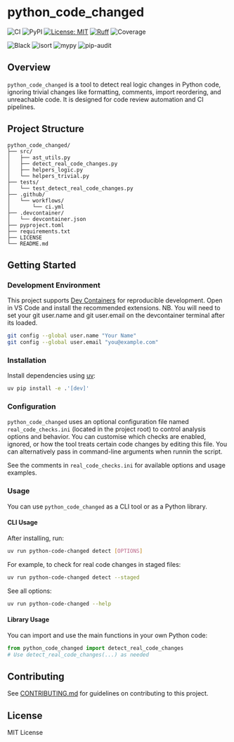 
# python_code_changed



![CI](https://github.com/DeanGodfreeItalia/python_code_changed/actions/workflows/ci.yml/badge.svg)
![PyPI](https://img.shields.io/pypi/v/python_code_changed)
[![License: MIT](https://img.shields.io/badge/License-MIT-yellow.svg)](https://opensource.org/licenses/MIT)
[![Ruff](https://img.shields.io/endpoint?url=https://raw.githubusercontent.com/astral-sh/ruff/main/assets/badge/v2.json)](https://github.com/astral-sh/ruff)
![Coverage](./coverage.svg)

![Black](https://img.shields.io/badge/code%20style-black-000000.svg)
![isort](https://img.shields.io/badge/imports-isort-ef8336.svg)
![mypy](https://img.shields.io/badge/type%20checker-mypy-blue.svg)
![pip-audit](https://img.shields.io/badge/security-pip--audit-yellow)


## Overview
`python_code_changed` is a tool to detect real logic changes in Python code, ignoring trivial changes like formatting, comments, import reordering, and unreachable code. It is designed for code review automation and CI pipelines.

## Project Structure

```
python_code_changed/
├── src/
│   ├── ast_utils.py
│   ├── detect_real_code_changes.py
│   ├── helpers_logic.py
│   └── helpers_trivial.py
├── tests/
│   └── test_detect_real_code_changes.py
├── .github/
│   └── workflows/
│       └── ci.yml
├── .devcontainer/
│   └── devcontainer.json
├── pyproject.toml
├── requirements.txt
├── LICENSE
└── README.md
```

## Getting Started

### Development Environment
This project supports [Dev Containers](https://containers.dev/) for reproducible development. Open in VS Code and install the recommended extensions. NB. You will need to set your git user.name and git user.email on the devcontainer terminal after its loaded.
```sh
git config --global user.name "Your Name"
git config --global user.email "you@example.com"
```


### Installation
Install dependencies using [uv](https://github.com/astral-sh/uv):

```sh
uv pip install -e .'[dev]'
```

### Configuration

`python_code_changed` uses an optional configuration file named `real_code_checks.ini` (located in the project root) to control analysis options and behavior. You can customise which checks are enabled, ignored, or how the tool treats certain code changes by editing this file. You can alternatively pass in command-line arguments when runnin the script.

See the comments in `real_code_checks.ini` for available options and usage examples.
### Usage

You can use `python_code_changed` as a CLI tool or as a Python library.

#### CLI Usage

After installing, run:

```sh
uv run python-code-changed detect [OPTIONS]
```

For example, to check for real code changes in staged files:

```sh
uv run python-code-changed detect --staged
```

See all options:

```sh
uv run python-code-changed --help
```

#### Library Usage

You can import and use the main functions in your own Python code:

```python
from python_code_changed import detect_real_code_changes
# Use detect_real_code_changes(...) as needed
```

## Contributing

See [CONTRIBUTING.md](CONTRIBUTING.md) for guidelines on contributing to this project.

## License

MIT License
